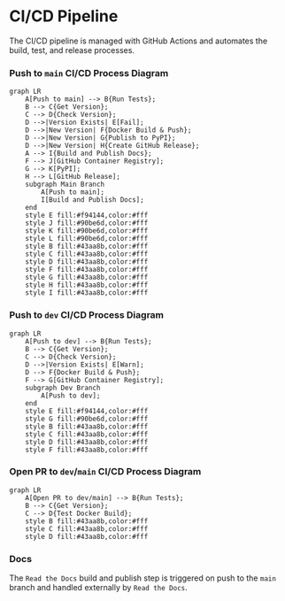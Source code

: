 # CI/CD Pipeline

The CI/CD pipeline is managed with GitHub Actions and automates the build, test, and release processes.

### Push to `main` CI/CD Process Diagram

```mermaid
graph LR
    A[Push to main] --> B{Run Tests};
    B --> C{Get Version};
    C --> D{Check Version};
    D -->|Version Exists| E[Fail];
    D -->|New Version| F{Docker Build & Push};
    D -->|New Version| G{Publish to PyPI};
    D -->|New Version| H{Create GitHub Release};
    A --> I{Build and Publish Docs};
    F --> J[GitHub Container Registry];
    G --> K[PyPI];
    H --> L[GitHub Release];
    subgraph Main Branch
        A[Push to main];
        I[Build and Publish Docs];
    end
    style E fill:#f94144,color:#fff
    style J fill:#90be6d,color:#fff
    style K fill:#90be6d,color:#fff
    style L fill:#90be6d,color:#fff
    style B fill:#43aa8b,color:#fff
    style C fill:#43aa8b,color:#fff
    style D fill:#43aa8b,color:#fff
    style F fill:#43aa8b,color:#fff
    style G fill:#43aa8b,color:#fff
    style H fill:#43aa8b,color:#fff
    style I fill:#43aa8b,color:#fff
```

### Push to `dev` CI/CD Process Diagram

```mermaid
graph LR
    A[Push to dev] --> B{Run Tests};
    B --> C{Get Version};
    C --> D{Check Version};
    D -->|Version Exists| E[Warn];
    D --> F{Docker Build & Push};
    F --> G[GitHub Container Registry];
    subgraph Dev Branch
        A[Push to dev];
    end
    style E fill:#f94144,color:#fff
    style G fill:#90be6d,color:#fff
    style B fill:#43aa8b,color:#fff
    style C fill:#43aa8b,color:#fff
    style D fill:#43aa8b,color:#fff
    style F fill:#43aa8b,color:#fff
```

### Open PR to `dev`/`main` CI/CD Process Diagram

```mermaid
graph LR
    A[Open PR to dev/main] --> B{Run Tests};
    B --> C{Get Version};
    C --> D{Test Docker Build};
    style B fill:#43aa8b,color:#fff
    style C fill:#43aa8b,color:#fff
    style D fill:#43aa8b,color:#fff
```

### Docs

The `Read the Docs` build and publish step is triggered on push to the `main` branch and handled externally by `Read the Docs`.
